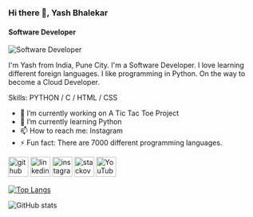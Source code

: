 ### Hi there 👋, Yash Bhalekar
#### Software Developer

![Software Developer](https://github.com/yashbhalekar/YashBhalekar/blob/main/banner2.png)


I'm Yash from India, Pune City.
I'm  a Software Developer.
I love learning different foreign languages.
I like programming in Python.
On the way to become a Cloud Developer.

Skills: PYTHON / C  / HTML / CSS

- 🔭 I’m currently working on A Tic Tac Toe Project 
- 🌱 I’m currently learning Python 
- 📫 How to reach me: Instagram 
- ⚡ Fun fact: There are 7000 different programming languages. 


[<img src='https://cdn.jsdelivr.net/npm/simple-icons@3.0.1/icons/github.svg' alt='github' height='40'>](https://github.com/yashbhalekar)  [<img src='https://cdn.jsdelivr.net/npm/simple-icons@3.0.1/icons/linkedin.svg' alt='linkedin' height='40'>](https://www.linkedin.com/in/www.linkedin.com/in/yash-bhalekar-911974181/)  [<img src='https://cdn.jsdelivr.net/npm/simple-icons@3.0.1/icons/instagram.svg' alt='instagram' height='40'>](https://www.instagram.com/https://www.instagram.com/its_me_yash_2299//)  [<img src='https://cdn.jsdelivr.net/npm/simple-icons@3.0.1/icons/stackoverflow.svg' alt='stackoverflow' height='40'>](https://stackoverflow.com/users/https://stackoverflow.com/#)  [<img src='https://cdn.jsdelivr.net/npm/simple-icons@3.0.1/icons/youtube.svg' alt='YouTube' height='40'>](https://www.youtube.com/channel/https://www.youtube.com/channel/UC0n0vtXeoNInFMKi1yTWLvg)  

[![Top Langs](https://github-readme-stats.vercel.app/api/top-langs/?username=yashbhalekar)](https://github.com/anuraghazra/github-readme-stats)

![GitHub stats](https://github-readme-stats.vercel.app/api?username=yashbhalekar&show_icons=true)  


